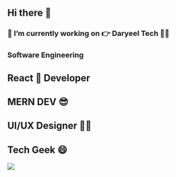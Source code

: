 ## Hi there 👋

### 🔭 I’m currently working on  👉  Daryeel Tech 👩‍💻

### Software Engineering 

##  React 🥶 Developer 
##  MERN DEV 😎 
##  UI/UX Designer 🧔🧔 
##  Tech Geek 😄 

![](https://komarev.com/ghpvc/?username=saedMuhamed&&style=flat-square)

<!--
**saedMuhamed/saedMuhamed** is a ✨ _special_ ✨ repository because its `README.md` (this file) appears on your GitHub profile.

Here are some ideas to get you started:

- 
- 🌱 I’m currently learning ...
- 👯 I’m looking to collaborate on ...
- 🤔 I’m looking for help with ...
- 💬 Ask me about ...
- 📫 How to reach me: ...
- 😄 Pronouns: ...
- ⚡ Fun fact: ...
-->
<!-- [![Stats](https://github-readme-stats.vercel.app/api?username=saedMuhamed)](https://github.com/saedMuhamed/github-readme-stats) -->


